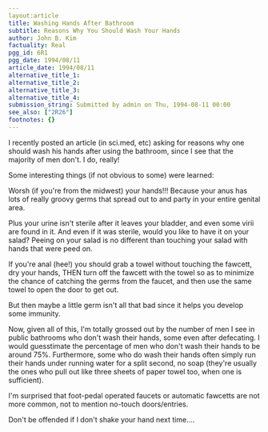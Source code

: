 ```yaml
---
layout:article
title: Washing Hands After Bathroom
subtitle: Reasons Why You Should Wash Your Hands
author: John B. Kim
factuality: Real
pgg_id: 6R1
pgg_date: 1994/08/11
article_date: 1994/08/11
alternative_title_1: 
alternative_title_2: 
alternative_title_3: 
alternative_title_4: 
submission_string: Submitted by admin on Thu, 1994-08-11 00:00
see_also: ["2R26"]
footnotes: {}
---
```

<div>
<p>I recently posted an article (in sci.med, etc) asking for reasons why one should wash his hands after using the bathroom, since I see that the majority of men don't. I do, really!</p>
<p>Some interesting things (if not obvious to some) were learned:</p>
<p>Worsh (if you're from the midwest) your hands!!! Because your anus has lots of really groovy germs that spread out to and party in your entire genital area.</p>
<p>Plus your urine isn't sterile after it leaves your bladder, and even some virii are found in it. And even if it was sterile, would you like to have it on your salad? Peeing on your salad is no different than touching your salad with hands that were peed on.</p>
<p>If you're anal (hee!) you should grab a towel without touching the fawcett, dry your hands, THEN turn off the fawcett with the towel so as to minimize the chance of catching the germs from the faucet, and then use the same towel to open the door to get out.</p>
<p>But then maybe a little germ isn't all that bad since it helps you develop some immunity.</p>
<p>Now, given all of this, I'm totally grossed out by the number of men I see in public bathrooms who don't wash their hands, some even after defecating. I would guesstimate the percentage of men who don't wash their hands to be around 75%. Furthermore, some who do wash their hands often simply run their hands under running water for a split second, no soap (they're usually the ones who pull out like three sheets of paper towel too, when one is sufficient).</p>
<p>I'm surprised that foot-pedal operated faucets or automatic fawcetts are not more common, not to mention no-touch doors/entries.</p>
<p>Don't be offended if I don't shake your hand next time....</p>
</div>
